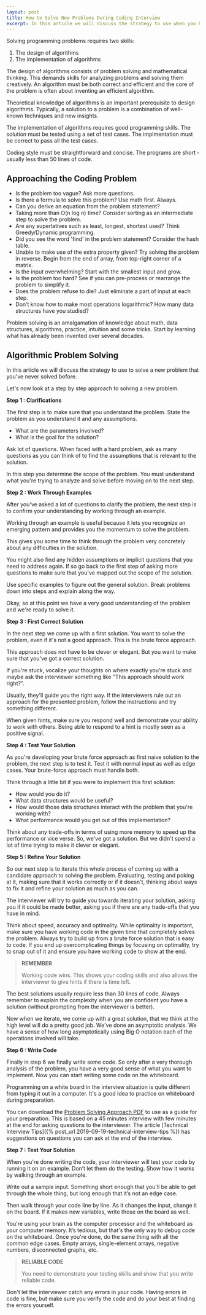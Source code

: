 ```yaml
---
layout: post
title: How to Solve New Problems During Coding Interview
excerpt: In this article we will discuss the strategy to use when you have to solve a new problem that you've never solved before.
---
```


Solving programming problems requires two skills: 

1. The design of algorithms
2. The implementation of algorithms

The design of algorithms consists of problem solving and mathematical thinking. This demands skills for analyzing problems and solving them creatively. An algorithm must be both correct and efficient and the core of the problem is often about inventing an efficient algorithm. 

Theoretical knowledge of algorithms is an important prerequisite to design algorithms. Typically, a solution to a problem is a combination of well-known techniques and new insights. 

The implementation of algorithms requires good programming skills. The solution must be tested using a set of test cases. The implmentation must be correct to pass all the test cases.

Coding style must be straightforward and concise. The programs are short - usually less than 50 lines of code. 

## Approaching the Coding Problem

- Is the problem too vague? Ask more questions.
- Is there a formula to solve this problem? Use math first. Always.
- Can you derive an equation from the problem statement?
- Taking more than O(n log n) time? Consider sorting as an intermediate step to solve the problem.
- Are any superlatives such as least, longest, shortest used? Think Greedy/Dynamic programming.
- Did you see the word 'find' in the problem statement? Consider the hash table.
- Unable to make use of the extra property given? Try solving the problem in reverse. Begin from the end of array, from top-right corner of a matrix.
- Is the input overwhelming? Start with the smallest input and grow.
- Is the problem too hard? See if you can pre-process or rearrange the problem to simplify it.
- Does the problem refuse to die? Just eliminate a part of input at each step.
- Don’t know how to make most operations logarithmic? How many data structures have you studied?

Problem solving is an amalgamation of knowledge about math, data structures, algorithms, practice, intuition and some tricks. Start by learning what has already been invented over several decades.

## Algorithmic Problem Solving

In this article we will discuss the strategy to use to solve a new problem that you've never solved before.

Let's now look at a step by step approach to solving a new problem.

**Step 1 : Clarifications**

The first step is to make sure that you understand the problem. State the problem as you understand it and any assumptions.

- What are the parameters involved? 
- What is the goal for the solution? 

Ask lot of questions. When faced with a hard problem, ask as many questions as you can think of to find the assumptions that is relevant to the solution. 

In this step you determine the scope of the problem. You must understand what you're trying to analyze and solve before moving on to the next step.

**Step 2 : Work Through Examples**

After you've asked a lot of questions to clarify the problem, the next step is to confirm your understanding by working through an example.

Working through an example is useful because it lets you recognize an emerging pattern and provides you the momentum to solve the problem.

This gives you some time to think through the problem very concretely about any difficulties in the solution.

You might also find any hidden assumptions or implicit questions that you need to address again. If so go back to the first step of asking more questions to make sure that you've mapped out the scope of the solution.

Use specific examples to figure out the general solution. Break problems down into steps and explain along the way.

Okay, so at this point we have a very good understanding of the problem and we're ready to solve it.

**Step 3 : First Correct Solution**

In the next step we come up with a first solution. You want to solve the problem, even if it's not a good approach. This is the brute force approach.

This approach does not have to be clever or elegant. But you want to make sure that you've got a correct solution.

If you're stuck, vocalize your thoughts on where exactly you're stuck and maybe ask the interviewer something like "This approach should work right?". 

Usually, they'll guide you the right way. If the interviewers rule out an approach for the presented problem, follow the instructions and try something different. 

When given hints, make sure you respond well and demonstrate your ability to work with others. Being able to respond to a hint is mostly seen as a positive signal.

**Step 4 : Test Your Solution**
 
As you're developing your brute force approach as first naive solution to the problem, the next step is to test it. Test it with normal input as well as edge cases. Your brute-force approach must handle both.

Think through a little bit if you were to implement this first solution: 

- How would you do it? 
- What data structures would be useful? 
- How would those data structures interact with the problem that you're working with? 
- What performance would you get out of this implementation? 

Think about any trade-offs in terms of using more memory to speed up the performance or vice verse. So, we've got a solution. But we didn't spend a lot of time trying to make it clever or elegant.

**Step 5 : Refine Your Solution**

So our next step is to iterate this whole process of coming up with a candidate approach to solving the problem. Evaluating, testing and poking at it, making sure that it works correctly or if it doesn't, thinking about ways to fix it and refine your solution as much as you can.

The interviewer will try to guide you towards iterating your solution, asking you if it could be made better, asking you if there are any trade-offs that you have in mind. 

Think about speed, accuracy and optimality. While optimality is important, make sure you have working code in the given time that completely solves the problem. Always try to build up from a brute force solution that is easy to code. If you end up overcomplicating things by focusing on optimality, try to snap out of it and ensure you have working code to show at the end. 

<blockquote class="note">
  <strong>REMEMBER</strong> 
  <p>
    Working code wins. This shows your coding skills and also allows the interviewer to give hints if there is time left. 
  </p>
</blockquote>

The best solutions usually require less than 30 lines of code. Always remember to explain the complexity when you are confident you have a solution (without prompting from the interviewer is better).

Now when we iterate, we come up with a great solution, that we think at the high level will do a pretty good job. We've done an asymptotic analysis. We have a sense of how long asymptotically using Big O notation each of the operations involved will take.

**Step 6 : Write Code**

Finally in step 6 we finally write some code. So only after a very thorough analysis of the problem, you have a very good sense of what you want to implement. Now you can start writing some code on the whiteboard.

Programming on a white board in the interview situation is quite different from typing it out in a computer. It's a good idea to practice on whiteboard during preparation.

You can download the [Problem Solving Approach PDF](/assets/files/problem-solving-approach.pdf) to use as a guide for your preparation. This is based on a 45 minutes interview with few minutes at the end for asking questions to the interviewer. The article [Technical Interview Tips]({% post_url 2019-09-19-technical-interview-tips %}) has suggestions on questions you can ask at the end of the interview.

**Step 7 : Test Your Solution**

When you're done writing the code, your interviewer will test your code by running it on an example. Don’t let them do the testing. Show how it works by walking through an example.

Write out a sample input. Something short enough that you'll be able to get through the whole thing, but long enough that it’s not an edge case. 

Then walk through your code line by line. As it changes the input, change it on the board. If it makes new variables, write those on the board as well. 

You're using your brain as the computer processor and the whiteboard as your computer memory. It’s tedious, but that's the only way to debug code on the whiteboard. Once you're done, do the same thing with all the common edge cases. Empty arrays, single-element arrays, negative numbers, disconnected graphs, etc.

<blockquote class="note">
  <strong>RELIABLE CODE</strong> 
  <p>
    You need to demonstrate your testing skills and show that you write reliable code. 
  </p>
</blockquote>

Don't let the interviewer catch any errors in your code. Having errors in code is fine, but make sure you verify the code and do your best at finding the errors yourself.
